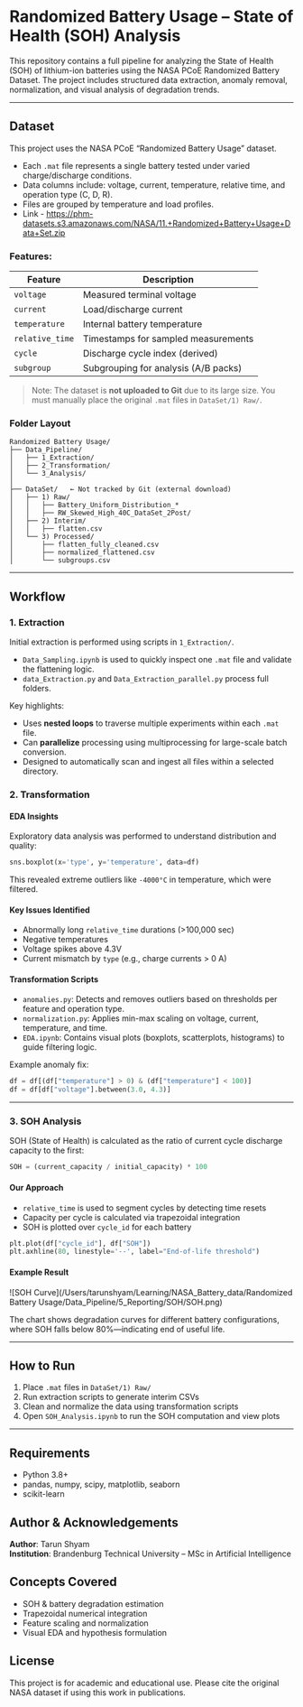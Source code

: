 
# Randomized Battery Usage – State of Health (SOH) Analysis

This repository contains a full pipeline for analyzing the State of Health (SOH) of lithium-ion batteries using the NASA PCoE Randomized Battery Dataset. The project includes structured data extraction, anomaly removal, normalization, and visual analysis of degradation trends.

---

## Dataset

This project uses the NASA PCoE “Randomized Battery Usage” dataset.

- Each `.mat` file represents a single battery tested under varied charge/discharge conditions.
- Data columns include: voltage, current, temperature, relative time, and operation type (C, D, R).
- Files are grouped by temperature and load profiles.
- Link - <https://phm-datasets.s3.amazonaws.com/NASA/11.+Randomized+Battery+Usage+Data+Set.zip>

### Features:
| Feature         | Description                           |
|----------------|---------------------------------------|
| `voltage`       | Measured terminal voltage             |
| `current`       | Load/discharge current                |
| `temperature`   | Internal battery temperature          |
| `relative_time` | Timestamps for sampled measurements   |
| `cycle`         | Discharge cycle index (derived)       |
| `subgroup`      | Subgrouping for analysis (A/B packs)  |

> Note: The dataset is **not uploaded to Git** due to its large size. You must manually place the original `.mat` files in `DataSet/1) Raw/`.

### Folder Layout

```
Randomized Battery Usage/
├── Data_Pipeline/
│   ├── 1_Extraction/
│   ├── 2_Transformation/
│   └── 3_Analysis/
│
├── DataSet/   ← Not tracked by Git (external download)
│   ├── 1) Raw/
│   │   ├── Battery_Uniform_Distribution_*
│   │   ├── RW_Skewed_High_40C_DataSet_2Post/
│   ├── 2) Interim/
│   │   ├── flatten.csv
│   └── 3) Processed/
│       ├── flatten_fully_cleaned.csv
│       ├── normalized_flattened.csv
│       └── subgroups.csv
```

---

## Workflow

### 1. Extraction

Initial extraction is performed using scripts in `1_Extraction/`.

- `Data_Sampling.ipynb` is used to quickly inspect one `.mat` file and validate the flattening logic.
- `data_Extraction.py` and `Data_Extraction_parallel.py` process full folders.

Key highlights:
- Uses **nested loops** to traverse multiple experiments within each `.mat` file.
- Can **parallelize** processing using multiprocessing for large-scale batch conversion.
- Designed to automatically scan and ingest all files within a selected directory.

### 2. Transformation

#### EDA Insights

Exploratory data analysis was performed to understand distribution and quality:

```python
sns.boxplot(x='type', y='temperature', data=df)
```

This revealed extreme outliers like `-4000°C` in temperature, which were filtered.

#### Key Issues Identified

- Abnormally long `relative_time` durations (>100,000 sec)
- Negative temperatures
- Voltage spikes above 4.3V
- Current mismatch by `type` (e.g., charge currents > 0 A)

#### Transformation Scripts

- `anomalies.py`: Detects and removes outliers based on thresholds per feature and operation type.
- `normalization.py`: Applies min-max scaling on voltage, current, temperature, and time.
- `EDA.ipynb`: Contains visual plots (boxplots, scatterplots, histograms) to guide filtering logic.

Example anomaly fix:

```python
df = df[(df["temperature"] > 0) & (df["temperature"] < 100)]
df = df[df["voltage"].between(3.0, 4.3)]
```

---

### 3. SOH Analysis

SOH (State of Health) is calculated as the ratio of current cycle discharge capacity to the first:

```python
SOH = (current_capacity / initial_capacity) * 100
```

#### Our Approach

- `relative_time` is used to segment cycles by detecting time resets
- Capacity per cycle is calculated via trapezoidal integration
- SOH is plotted over `cycle_id` for each battery

```python
plt.plot(df["cycle_id"], df["SOH"])
plt.axhline(80, linestyle='--', label="End-of-life threshold")
```

#### Example Result

![SOH Curve](/Users/tarunshyam/Learning/NASA_Battery_data/Randomized Battery Usage/Data_Pipeline/5_Reporting/SOH/SOH.png)

The chart shows degradation curves for different battery configurations, where SOH falls below 80%—indicating end of useful life.

---

## How to Run

1. Place `.mat` files in `DataSet/1) Raw/`
2. Run extraction scripts to generate interim CSVs
3. Clean and normalize the data using transformation scripts
4. Open `SOH_Analysis.ipynb` to run the SOH computation and view plots

---

## Requirements

- Python 3.8+
- pandas, numpy, scipy, matplotlib, seaborn
- scikit-learn

## Author & Acknowledgements

**Author**: Tarun Shyam  
**Institution**: Brandenburg Technical University – MSc in Artificial Intelligence 

## Concepts Covered

- SOH & battery degradation estimation
- Trapezoidal numerical integration
- Feature scaling and normalization
- Visual EDA and hypothesis formulation

## License

This project is for academic and educational use. Please cite the original NASA dataset if using this work in publications.


